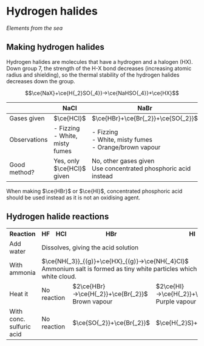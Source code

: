 # Hydrogen halides
*Elements from the sea*

## Making hydrogen halides

Hydrogen halides are molecules that have a hydrogen and a halogen (HX). Down group 7, the strength of the H-X bond decreases (increasing atomic radius and shielding), so the thermal stability of the hydrogen halides decreases down the group.

$$\ce{NaX}+\ce{H{_2}SO{_4}}→\ce{NaHSO{_4}}+\ce{HX}$$

||NaCl|NaBr|NaI|
|---|---|---|---|
|Gases given|$\ce{HCl}$|$\ce{HBr}+\ce{Br{_2}}+\ce{SO{_2}}$|$\ce{HI}+\ce{I{_2}}+\ce{H{_2}S}$|
|Observations|- Fizzing<br/>- White, misty fumes|- Fizzing<br/>- White, misty fumes<br/>- Orange/brown vapour|- Fizzing<br/>- White, misty fumes<br/>- Purple vapour<br/>- Smell of bad eggs|
|Good method?|Yes, only $\ce{HCl}$ given|No, other gases given<br/>Use concentrated phosphoric acid instead|No, other gases given<br/>Use concentrated phosphoric acid instead|

When making $\ce{HBr}$ or $\ce{HI}$, concentrated phosphoric acid should be used instead as it is not an oxidising agent.

## Hydrogen halide reactions

<table>
  <tr>
    <th>Reaction</th>
    <th>HF</th>
    <th>HCl</th>
    <th>HBr</th>
    <th>HI</th>
  </tr>
  <tr>
    <td>Add water</td>
    <td colspan="4">Dissolves, giving the acid solution</td>
  </tr>
  <tr>
    <td>With ammonia</td>
    <td colspan="4">
      $\ce{NH{_3}}_{(g)}+\ce{HX}_{(g)}→\ce{NH{_4}Cl}$<br/>Ammonium salt is formed as tiny white particles which look like a white cloud.
    </td>
  </tr>
  <tr>
    <td>Heat it</td>
    <td colspan="2">No reaction</td>
    <td>
      $2\ce{HBr}→\ce{H{_2}}+\ce{Br{_2}}$<br/>Brown vapour
    </td>
    <td>
      $2\ce{HI}→\ce{H{_2}}+\ce{I{_2}}$<br/>Purple vapour
    </td>
  </tr>
  <tr>
    <td>With conc. sulfuric acid</td>
    <td colspan="2">No reaction</td>
    <td>$\ce{SO{_2}}+\ce{Br{_2}}$</td>
    <td>$\ce{H{_2}S}+\ce{I{_2}}$</td>
  </tr>
</table>
